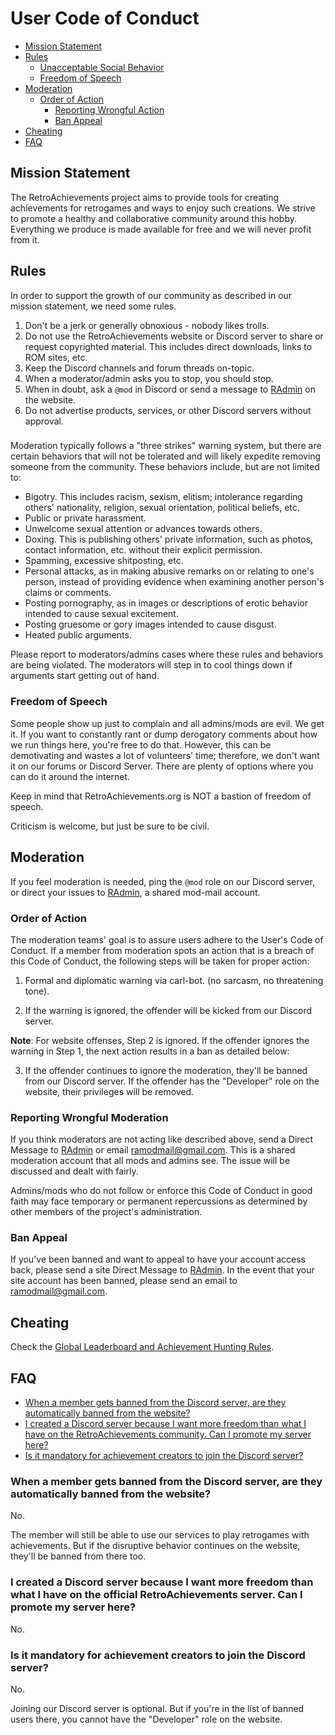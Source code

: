 # User Code of Conduct

- [Mission Statement](#mission-statement)
- [Rules](#rules)
  - [Unacceptable Social Behavior](#unacceptable-social-behavior)
  - [Freedom of Speech](#freedom-of-speech)
- [Moderation](#moderation)
  - [Order of Action](#order-of-action)
    - [Reporting Wrongful Action](#reporting-wrongful-action)
    - [Ban Appeal](#ban-appeal)
- [Cheating](#cheating)
- [FAQ](#faq)

## Mission Statement

The RetroAchievements project aims to provide tools for creating achievements for retrogames and ways to enjoy such creations. We strive to promote a healthy and collaborative community around this hobby. Everything we produce is made available for free and we will never profit from it.

## Rules

In order to support the growth of our community as described in our mission statement, we need some rules.

1. Don't be a jerk or generally obnoxious - nobody likes trolls.
2. Do not use the RetroAchievements website or Discord server to share or request copyrighted material. This includes direct downloads, links to ROM sites, etc.
3. Keep the Discord channels and forum threads on-topic.
4. When a moderator/admin asks you to stop, you should stop.
5. When in doubt, ask a `@mod` in Discord or send a message to [RAdmin](http://retroachievements.org/createmessage.php?t=RAdmin) on the website.
6. Do not advertise products, services, or other Discord servers without approval.

###

Moderation typically follows a "three strikes" warning system, but there are certain behaviors that will not be tolerated and will likely expedite removing someone from the community. These behaviors include, but are not limited to:

- Bigotry. This includes racism, sexism, elitism; intolerance regarding others' nationality, religion, sexual orientation, political beliefs, etc.
- Public or private harassment.
- Unwelcome sexual attention or advances towards others.
- Doxing. This is publishing others' private information, such as photos, contact information, etc. without their explicit permission.
- Spamming, excessive shitposting, etc.
- Personal attacks, as in making abusive remarks on or relating to one's person, instead of providing evidence when examining another person's claims or comments.
- Posting pornography, as in images or descriptions of erotic behavior intended to cause sexual excitement.
- Posting gruesome or gory images intended to cause disgust.
- Heated public arguments.

Please report to moderators/admins cases where these rules and behaviors are being violated. The moderators will step in to cool things down if arguments start getting out of hand.

### Freedom of Speech

Some people show up just to complain and all admins/mods are evil. We get it. If you want to constantly rant or dump derogatory comments about how we run things here, you're free to do that. However, this can be demotivating and wastes a lot of volunteers' time; therefore, we don't want it on our forums or Discord Server. There are plenty of options where you can do it around the internet.

Keep in mind that RetroAchievements.org is NOT a bastion of freedom of speech.

Criticism is welcome, but just be sure to be civil.

## Moderation

If you feel moderation is needed, ping the `@mod` role on our Discord server, or direct your issues to [RAdmin](http://retroachievements.org/createmessage.php?t=RAdmin), a shared mod-mail account.

### Order of Action

The moderation teams' goal is to assure users adhere to the User's Code of Conduct. If a member from moderation spots an action that is a breach of this Code of Conduct, the following steps will be taken for proper action:

1. Formal and diplomatic warning via carl-bot. (no sarcasm, no threatening tone).

2. If the warning is ignored, the offender will be kicked from our Discord server.

**Note**: For website offenses, Step 2 is ignored. If the offender ignores the warning in Step 1, the next action results in a ban as detailed below:

3. If the offender continues to ignore the moderation, they'll be banned from our Discord server. If the offender has the "Developer" role on the website, their privileges will be removed.

### Reporting Wrongful Moderation

If you think moderators are not acting like described above, send a Direct Message to [RAdmin](http://retroachievements.org/createmessage.php?t=RAdmin) or email <ramodmail@gmail.com>. This is a shared moderation account that all mods and admins see. The issue will be discussed and dealt with fairly.

Admins/mods who do not follow or enforce this Code of Conduct in good faith may face temporary or permanent repercussions as determined by other members of the project's administration.

### Ban Appeal

If you've been banned and want to appeal to have your account access back, please send a site Direct Message to [RAdmin](http://retroachievements.org/createmessage.php?t=RAdmin). In the event that your site account has been banned, please send an email to <ramodmail@gmail.com>.

## Cheating

Check the [Global Leaderboard and Achievement Hunting Rules](/guidelines/users/global-leaderboard-and-achievement-hunting-rules.html).

## FAQ

- [When a member gets banned from the Discord server, are they automatically banned from the website?](#when-a-member-gets-banned-from-the-discord-server-are-they-automatically-banned-from-the-website)
- [I created a Discord server because I want more freedom than what I have on the RetroAchievements community. Can I promote my server here?](#i-created-a-discord-server-because-i-want-more-freedom-than-what-i-have-on-the-retroachievements-community-can-i-promote-my-server-here)
- [Is it mandatory for achievement creators to join the Discord server?](#is-it-mandatory-for-achievement-creators-to-join-the-discord-server)

### When a member gets banned from the Discord server, are they automatically banned from the website?

No.

The member will still be able to use our services to play retrogames with achievements. But if the disruptive behavior continues on the website, they'll be banned from there too.

### I created a Discord server because I want more freedom than what I have on the official RetroAchievements server. Can I promote my server here?

No.

### Is it mandatory for achievement creators to join the Discord server?

No.

Joining our Discord server is optional. But if you're in the list of banned users there, you cannot have the "Developer" role on the website.
